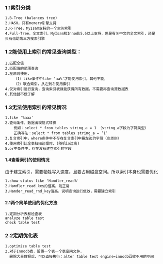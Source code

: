 ### 1.1索引分类
    1.B-Tree (balances tree)
    2.HASH，只有memery引擎支持
    3.R-Tree，MyIsam支持的一个空间索引
    4.Full-Tree，全文索引，MyIsam和Innodb5.6以上支持，但是有关中文的全文索引，还是只有借助第三方搜索引擎

### 1.2能使用上索引的常见查询类型：
    1.匹配全值
    2.匹配值的范围查询
    3.左原则使用，
        （1）like条件中like 'aa%'才能使用索引，其他不能，
        （2）联合索引，从左到右使用索引
    4.仅对索引进行查询，查询索引表就能获得所有数据，不需要再查询源数据表
    6.其他暂不做了解
    
### 1.3无法使用索引的常见情况

    1.like '%aaa'
    2.查询条件，数据出现隐式转换
        例如：select * from tables string_a = 1 （string_a字段为字符类型）
        正确写法：select * from tables string_a = ‘1’
    3.复合索引中，where条件中不存在复合索引中最左边的字段（左原则）
    4.使用索引比全表扫描还慢时，(随机io过高)
    5.or中条件中，存在没有建立索引的字段

#### 1.4查看索引的使用情况

由于建立索引，需要牺牲写入速度，且要占用磁盘空间。所以索引本身也需要优化

    1.show status like 'Handler_read%'
    2.Handler_read_key的值高，则正常
    3.Hander_read_rnd_key值高，说明查询运行低效，需要建立索引

#### 2.1两个简单使用的优化方法
    1.定期分析表和检查表
    analyze table test
    check table test
    
### 2.2定期优化表
    1.optimize table test
    2.对于Innodb表，设置一个表一个表空间文件，
      删除大量数据后，可以直接执行：alter table test engine=innodb回收不用的空间
